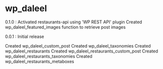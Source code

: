 # wp_daleel

0.1.0 :
Activated restaurants-api using 'WP REST API' plugin
Created wp_daleel_featured_images function to retrieve post images

0.0.1 :
Initial release

Created wp_daleel_custom_post
Created wp_daleel_taxonomies
Created wp_daleel_restaurants
Created wp_daleel_restaurants_custom_post
Created wp_daleel_restaurants_taxonomies
Created wp_daleel_restaurants_metaboxes
